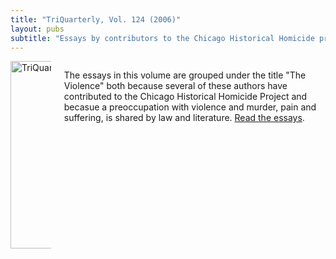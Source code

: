 ```yaml
---
title: "TriQuarterly, Vol. 124 (2006)"
layout: pubs
subtitle: "Essays by contributors to the Chicago Historical Homicide project, edited by Leigh Buchannan Bienen"
---
```

<div class="columns">
  <div class="column is-one-quarter">
    <img src="/img/pub/triquarterly.jpg" alt="TriQuarterly" style="width:300px;height:auto;">
  </div>
  <div class="column">
    <p>The essays in this volume are grouped under the title "The Violence" both because several of these authors have contributed to the Chicago Historical Homicide Project and becasue a preoccupation with violence and murder, pain and suffering, is shared by law and literature. <a href="https://www.triquarterly.org/issue-viewer#/227506#-1" targe="_blank">Read the essays</a>.</p>
  </div>
</div>